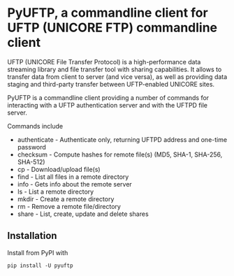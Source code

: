 # PyUFTP, a commandline client for UFTP (UNICORE FTP) commandline client

UFTP (UNICORE File Transfer Protocol) is a high-performance data
streaming library and file transfer tool with sharing capabilities.
It allows to transfer data from client to server (and vice versa),
as well as providing data staging and third-party transfer between
UFTP-enabled UNICORE sites.

PyUFTP is a commandline client providing a number of commands for
interacting with a UFTP authentication server and with the UFTPD
file server.

Commands include

* authenticate  - Authenticate only, returning UFTPD address and one-time password
* checksum      - Compute hashes for remote file(s) (MD5, SHA-1, SHA-256, SHA-512)
* cp            - Download/upload file(s)
* find          - List all files in a remote directory
* info          - Gets info about the remote server
* ls            - List a remote directory
* mkdir         - Create a remote directory
* rm            - Remove a remote file/directory
* share         - List, create, update and delete shares

## Installation

Install from PyPI with

    pip install -U pyuftp
